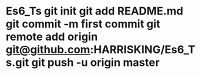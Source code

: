 # Es6_Ts git init git add README.md git commit -m first commit git remote add origin git@github.com:HARRISKING/Es6_Ts.git git push -u origin master
